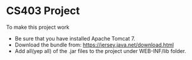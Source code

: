 # CS403 Project

To make this project work 

* Be sure that you have installed Apache Tomcat 7.
* Download the bundle from: https://jersey.java.net/download.html
* Add all(yep all) of the .jar files to the project under WEB-INF/lib folder.
